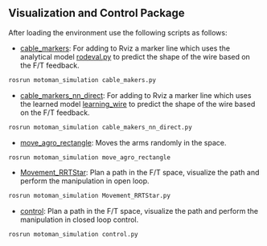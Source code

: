 Visualization and Control Package
---

After loading the environment use the following scripts as follows:

* [cable_markers](scripts/cable_markers.py): For adding to Rviz a marker line which uses the analytical model [rodeval.py](scripts/rodeval.py) to predict the shape of the wire based on the F/T feedback.
```sh
rosrun motoman_simulation cable_makers.py
```
* [cable_markers_nn_direct](scripts/cable_markers_nn_direct.py): For adding to Rviz a marker line which uses the learned model [learning_wire](../learning_wire) to predict the shape of the wire based on the F/T feedback.
```sh
rosrun motoman_simulation cable_makers_nn_direct.py
```
* [move_agro_rectangle](scripts/move_agro_rectangle.py): Moves the arms randomly in the space.
```sh
rosrun motoman_simulation move_agro_rectangle
```
* [Movement_RRTStar](scripts/Movement_RRTStar.py): Plan a path in the F/T space, visualize the path and perform the manipulation in open loop.
```sh
rosrun motoman_simulation Movement_RRTStar.py
```
* [control](scripts/control.py): Plan a path in the F/T space, visualize the path and perform the manipulation in closed loop control.
```sh
rosrun motoman_simulation control.py
```